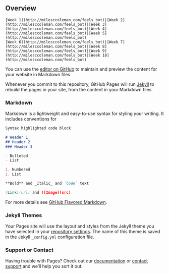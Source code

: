 ## Overview
```
[Week 1](http://milesccoleman.com/feels_bot)|[Week 2](http://milesccoleman.com/feels_bot)|[Week 3](http://milesccoleman.com/feels_bot)|[Week 4](http://milesccoleman.com/feels_bot)|[Week 5](http://milesccoleman.com/feels_bot) 
[Week 6](http://milesccoleman.com/feels_bot)|[Week 7](http://milesccoleman.com/feels_bot)|[Week 8](http://milesccoleman.com/feels_bot)|[Week 9](http://milesccoleman.com/feels_bot)|[Week 10](http://milesccoleman.com/feels_bot)
```

You can use the [editor on GitHub](https://github.com/dicesu/autocomm/edit/master/README.md) to maintain and preview the content for your website in Markdown files.

Whenever you commit to this repository, GitHub Pages will run [Jekyll](https://jekyllrb.com/) to rebuild the pages in your site, from the content in your Markdown files.

### Markdown

Markdown is a lightweight and easy-to-use syntax for styling your writing. It includes conventions for

```markdown
Syntax highlighted code block

# Header 1
## Header 2
### Header 3

- Bulleted
- List

1. Numbered
2. List

**Bold** and _Italic_ and `Code` text

[Link](url) and ![Image](src)
```

For more details see [GitHub Flavored Markdown](https://guides.github.com/features/mastering-markdown/).

### Jekyll Themes

Your Pages site will use the layout and styles from the Jekyll theme you have selected in your [repository settings](https://github.com/dicesu/autocomm/settings). The name of this theme is saved in the Jekyll `_config.yml` configuration file.

### Support or Contact

Having trouble with Pages? Check out our [documentation](https://help.github.com/categories/github-pages-basics/) or [contact support](https://github.com/contact) and we’ll help you sort it out.
